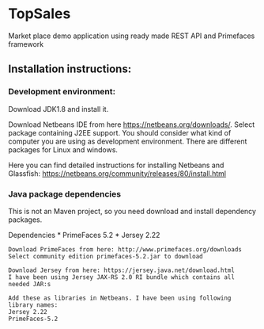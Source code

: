 # TopSales
Market place demo application using ready made REST API and Primefaces framework

## Installation instructions:

### Development environment:

Download JDK1.8 and install it.

Download Netbeans IDE from here https://netbeans.org/downloads/. Select package containing J2EE support.
You should consider what kind of computer you are using as development environment. 
There are different packages for Linux and windows. 

Here you can find detailed instructions for installing Netbeans and Glassfish: https://netbeans.org/community/releases/80/install.html

### Java package dependencies

This is not an Maven project, so you need download and install dependency packages.

 Dependencies
    * PrimeFaces 5.2
    * Jersey 2.22 
    
    Download PrimeFaces from here: http://www.primefaces.org/downloads
    Select community edition primefaces-5.2.jar to download
    
    Download Jersey from here: https://jersey.java.net/download.html
    I have been using Jersey JAX-RS 2.0 RI bundle which contains all needed JAR:s

    Add these as libraries in Netbeans. I have been using following library names:
    Jersey 2.22
    PrimeFaces-5.2